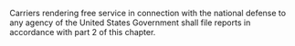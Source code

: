Carriers rendering free service in connection with the national defense to any agency of the United States Government shall file reports in accordance with part 2 of this chapter.


